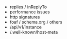 * replies / inReplyTo
* performance issues
* http signatures
* foaf / schema.org / others
* /api/v1/instance
* /.well-known/host-meta